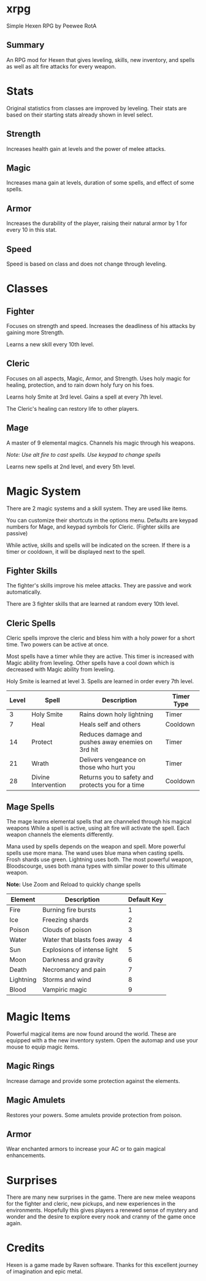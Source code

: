 # xrpg
Simple Hexen RPG by Peewee RotA

## Summary
An RPG mod for Hexen that gives leveling, skills, new inventory, and spells as well as alt fire attacks for every weapon.

# Stats
Original statistics from classes are improved by leveling. Their stats are based on their starting stats already shown in level select.

## Strength

Increases health gain at levels and the power of melee attacks.

## Magic

Increases mana gain at levels, duration of some spells, and effect of some spells.

## Armor

Increases the durability of the player, raising their natural armor by 1 for every 10 in this stat.

## Speed

Speed is based on class and does not change through leveling.

# Classes

## Fighter
Focuses on strength and speed. Increases the deadliness of his attacks by gaining more Strength.

Learns a new skill every 10th level.

## Cleric
Focuses on all aspects, Magic, Armor, and Strength. Uses holy magic for healing, protection, and to rain down holy fury on his foes.

Learns holy Smite at 3rd level. Gains a spell at every 7th level.

The Cleric's healing can restory life to other players.

## Mage
A master of 9 elemental magics. Channels his magic through his weapons.

*Note: Use alt fire to cast spells. Use keypad to change spells*

Learns new spells at 2nd level, and every 5th level.

# Magic System
There are 2 magic systems and a skill system. They are used like items. 

You can customize their shortcuts in the options menu. Defaults are keypad numbers for Mage, and keypad symbols for Cleric. (Fighter skills are passive)

While active, skills and spells will be indicated on the screen. If there is a timer or cooldown, it will be displayed next to the spell.

## Fighter Skills
The fighter's skills improve his melee attacks. They are passive and work automatically.

There are 3 fighter skills that are learned at random every 10th level.

## Cleric Spells
Cleric spells improve the cleric and bless him with a holy power for a short time. Two powers can be active at once.

Most spells have a timer while they are active. This timer is increased with Magic ability from leveling. Other spells have a cool down which is decreased with Magic ability from leveling.

Holy Smite is learned at level 3. Spells are learned in order every 7th level.

| Level | Spell | Description | Timer Type |
|---|---|---|---|
| 3 | Holy Smite | Rains down holy lightning | Timer |
| 7 | Heal | Heals self and others | Cooldown |
| 14 | Protect | Reduces damage and pushes away enemies on 3rd hit | Timer |
| 21 | Wrath | Delivers vengeance on those who hurt you | Timer |
| 28 | Divine Intervention | Returns you to safety and protects you for a time | Cooldown |

## Mage Spells
The mage learns elemental spells that are channeled through his magical weapons While a spell is active, using alt fire will activate the spell. Each weapon channels the elements differently.

Mana used by spells depends on the weapon and spell. More powerful spells use more mana. The wand uses blue mana when casting spells. Frosh shards use green. Lightning uses both. The most powerful weapon, Bloodscourge, uses both mana types with similar power to this ultimate weapon.

**Note:** Use Zoom and Reload to quickly change spells

| Element | Description | Default Key |
|---|---|---|
| Fire | Burning fire bursts | 1 |
| Ice | Freezing shards | 2 |
| Poison | Clouds of poison | 3 |
| Water | Water that blasts foes away | 4 |
| Sun | Explosions of intense light | 5 |
| Moon | Darkness and gravity | 6 |
| Death | Necromancy and pain | 7 |
| Lightning | Storms and wind | 8 |
| Blood | Vampiric magic | 9 |

# Magic Items

Powerful magical items are now found around the world. These are equipped with a the new inventory system. Open the automap and use your mouse to equip magic items.

## Magic Rings

Increase damage and provide some protection against the elements.

## Magic Amulets

Restores your powers. Some amulets provide protection from poison.

## Armor

Wear enchanted armors to increase your AC or to gain magical enhancements.


# Surprises

There are many new surprises in the game. There are new melee weapons for the fighter and cleric, new pickups, and new experiences in the environments. Hopefully this gives players a renewed sense of mystery and wonder and the desire to explore every nook and cranny of the game once again.

# Credits

Hexen is a game made by Raven software. Thanks for this excellent journey of imagination and epic metal.